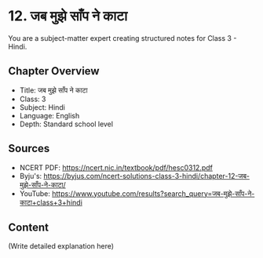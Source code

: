 # 12. जब मुझे साँप ने काटा

You are a subject-matter expert creating structured notes for Class 3 - Hindi.

## Chapter Overview
- Title: जब मुझे साँप ने काटा
- Class: 3
- Subject: Hindi
- Language: English
- Depth: Standard school level

## Sources
- NCERT PDF: https://ncert.nic.in/textbook/pdf/hesc0312.pdf
- Byju's: https://byjus.com/ncert-solutions-class-3-hindi/chapter-12-जब-मुझे-साँप-ने-काटा/
- YouTube: https://www.youtube.com/results?search_query=जब-मुझे-साँप-ने-काटा+class+3+hindi

## Content
(Write detailed explanation here)
